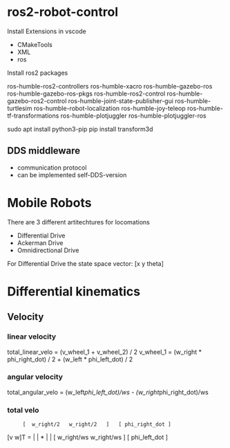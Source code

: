# ros2-robot-control

Install Extensions in vscode
- CMakeTools
- XML
- ros

Install ros2 packages

ros-humble-ros2-controllers
ros-humble-xacro
ros-humble-gazebo-ros
ros-humble-gazebo-ros-pkgs
ros-humble-ros2-control
ros-humble-gazebo-ros2-control
ros-humble-joint-state-publisher-gui
ros-humble-turtlesim
ros-humble-robot-localization
ros-humble-joy-teleop
ros-humble-tf-transformations
ros-humble-plotjuggler
ros-humble-plotjuggler-ros

sudo apt install python3-pip
pip install transform3d

DDS middleware
--------------
* communication protocol
* can be implemented self-DDS-version

# Mobile Robots
There are 3 different artitechtures for locomations
- Differential Drive
- Ackerman Drive
- Omnidirectional Drive

For Differential Drive the state space vector:
[x y theta]

# Differential kinematics
## Velocity

### linear velocity
total_linear_velo = (v_wheel_1 + v_wheel_2) / 2
v_wheel_1 = (w_right * phi_right_dot) / 2 + (w_left * phi_left_dot) / 2

### angular velocity
total_angular_velo = (w_left*phi_left_dot)/ws - (w_right*phi_right_dot)/ws

### total velo

         [  w_right/2   w_right/2   ]   [ phi_right_dot ]
[v w]T = |                          | * |               | 
         [  w_right/ws  w_right/ws  ]   [ phi_left_dot  ]